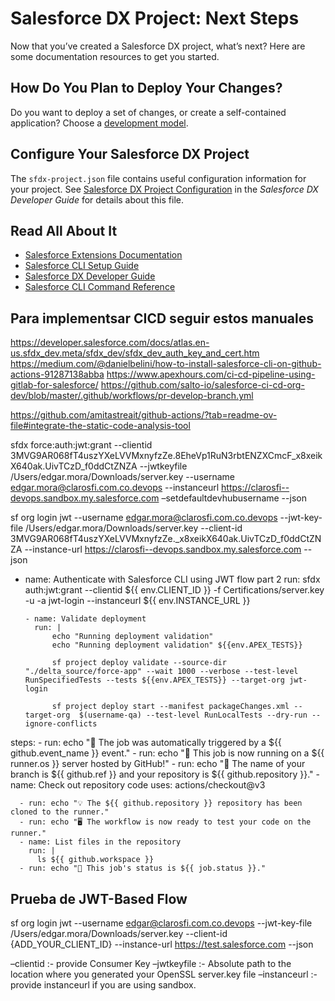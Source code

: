 # Salesforce DX Project: Next Steps

Now that you’ve created a Salesforce DX project, what’s next? Here are some documentation resources to get you started.

## How Do You Plan to Deploy Your Changes?

Do you want to deploy a set of changes, or create a self-contained application? Choose a [development model](https://developer.salesforce.com/tools/vscode/en/user-guide/development-models).

## Configure Your Salesforce DX Project

The `sfdx-project.json` file contains useful configuration information for your project. See [Salesforce DX Project Configuration](https://developer.salesforce.com/docs/atlas.en-us.sfdx_dev.meta/sfdx_dev/sfdx_dev_ws_config.htm) in the _Salesforce DX Developer Guide_ for details about this file.

## Read All About It

- [Salesforce Extensions Documentation](https://developer.salesforce.com/tools/vscode/)
- [Salesforce CLI Setup Guide](https://developer.salesforce.com/docs/atlas.en-us.sfdx_setup.meta/sfdx_setup/sfdx_setup_intro.htm)
- [Salesforce DX Developer Guide](https://developer.salesforce.com/docs/atlas.en-us.sfdx_dev.meta/sfdx_dev/sfdx_dev_intro.htm)
- [Salesforce CLI Command Reference](https://developer.salesforce.com/docs/atlas.en-us.sfdx_cli_reference.meta/sfdx_cli_reference/cli_reference.htm)

## Para implementsar CICD seguir estos manuales
https://developer.salesforce.com/docs/atlas.en-us.sfdx_dev.meta/sfdx_dev/sfdx_dev_auth_key_and_cert.htm
https://medium.com/@danielbelini/how-to-install-salesforce-cli-on-github-actions-91287138abba
https://www.apexhours.com/ci-cd-pipeline-using-gitlab-for-salesforce/
https://github.com/salto-io/salesforce-ci-cd-org-dev/blob/master/.github/workflows/pr-develop-branch.yml

https://github.com/amitastreait/github-actions/?tab=readme-ov-file#integrate-the-static-code-analysis-tool


sfdx force:auth:jwt:grant --clientid 3MVG9AR068fT4uszYXeLVVMxnyfzZe.8EheVp1RuN3rbtENZXCmcF_x8xeikX640ak.UivTCzD_f0ddCtZNZA --jwtkeyfile /Users/edgar.mora/Downloads/server.key --username edgar.mora@clarosfi.com.co.devops --instanceurl https://clarosfi--devops.sandbox.my.salesforce.com –setdefaultdevhubusername --json

sf org login jwt --username  edgar.mora@clarosfi.com.co.devops --jwt-key-file /Users/edgar.mora/Downloads/server.key --client-id 3MVG9AR068fT4uszYXeLVVMxnyfzZe._x8xeikX640ak.UivTCzD_f0ddCtZNZA --instance-url https://clarosfi--devops.sandbox.my.salesforce.com --json

- name: Authenticate with Salesforce CLI using JWT flow part 2
        run: 
          sfdx auth:jwt:grant --clientid ${{ env.CLIENT_ID }} -f Certifications/server.key -u -a jwt-login --instanceurl ${{ env.INSTANCE_URL }}


      - name: Validate deployment
        run: |
            echo "Running deployment validation"
            echo "Running deployment validation" ${{env.APEX_TESTS}}

            sf project deploy validate --source-dir "./delta_source/force-app" --wait 1000 --verbose --test-level RunSpecifiedTests --tests ${{env.APEX_TESTS}} --target-org jwt-login

            sf project deploy start --manifest packageChanges.xml --target-org  $(username-qa) --test-level RunLocalTests --dry-run --ignore-conflicts


steps:
      - run: echo "🎉 The job was automatically triggered by a ${{ github.event_name }} event."
      - run: echo "🐧 This job is now running on a ${{ runner.os }} server hosted by GitHub!"
      - run: echo "🔎 The name of your branch is ${{ github.ref }} and your repository is ${{ github.repository }}."
      - name: Check out repository code
        uses: actions/checkout@v3

      - run: echo "💡 The ${{ github.repository }} repository has been cloned to the runner."
      - run: echo "🖥️ The workflow is now ready to test your code on the runner."
      - name: List files in the repository
        run: |
          ls ${{ github.workspace }}
      - run: echo "🍏 This job's status is ${{ job.status }}."



## Prueba de JWT-Based Flow
sf org login jwt --username  edgar@clarosfi.com.co.devops --jwt-key-file /Users/edgar.mora/Downloads/server.key --client-id {ADD_YOUR_CLIENT_ID} --instance-url https://test.salesforce.com --json

–clientid  :- provide Consumer Key
–jwtkeyfile :- Absolute path to the location where you generated your OpenSSL server.key file
–instanceurl :-provide instanceurl if you are using sandbox.